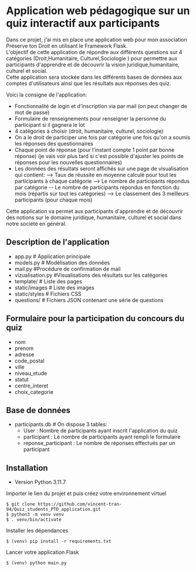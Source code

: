 # Application web pédagogique sur un quiz interactif aux participants
Dans ce projet, j'ai mis en place une application web pour mon association Préserve ton Droit en utilisant le Framework Flask. <br>
L'objectif de cette application de répondre aux différents questions sur 4 catégories (Droit,Humanitaire, Culturel,Sociologie ) pour permettre aux participants d'apprendre et de découvrir la vision juridique,humanitaire, culturel et social.  <br>
Cette application sera stockée dans les différents bases de données aux comptes d'utilisateurs ainsi que les résultats aux réponses des quiz. <br> 

Voici la consigne de l'application:

- Fonctionnalité de login et d'inscription via par mail (on peut changer de mot de passe) 
- Formulaire de renseignements pour renseigner la personne du participant si il gagnera le lot
- 4 catégories à choisir (droit, humanitaire, culturel, sociologie)
- On a le droit de participer une fois par catégorie une fois qu'on a soumis les réponses des questionnaires
- Chaque point de réponse (pour l'instant compte 1 point par bonne réponse) (je vais voir plus tard si c'est possible d'ajuster les points de réponses pour les nouvelles questionnaires)
- Les données des résultats seront affichés sur une page de visualisation qui contient:
--> Taux de réussite en moyenne calculé pour tout les participants à chaque catégorie
--> Le nombre de participants répondus par catégorie
-- Le nombre de participants répondus en fonction du mois (répartis sur tout les catégories)
--> Le classement des 3 meilleurs participants (pour chaque mois)

Cette application va permet aux participants d'apprendre et de découvrir des notions sur le domaine  juridique, humanitaire, culturel et social dans notre société en général.

## Description de l'application 
- app.py # Application principale 
- models.py # Modélisation des données 
- mail.py #Procédure de confirmation de mail
- vizualisation.py #Visualisations des résultats sur les catégories
- template/ # Liste des pages 
- static/images # Liste des images
- static/styles # Fichiers CSS
- questions/ # Fichiers JSON contenant une série de questions

## Formulaire pour la participation du concours du quiz

- nom 
- prenom 
- adresse 
- code_postal
- ville 
- niveau_etude 
- statut 
- centre_interet 
- choix_categorie 

## Base de données    
- participants.db # On dispose 3 tables:
    - User : Nombre de participants ayant inscrit l'application du quiz
    - participant : Le nombre de participants ayant rempli le formulaire
    - reponse_participant : Le nombre de réponses effectués par un participant

## Installation
- Version Python 3.11.7 

Importer le lien du projet et puis créez votre environnement virtuel
```
$ git clone https://github.com/vincent-tran-94/Quiz_students_PTD_application.git
$ python3 -m venv venv
$ . venv/bin/activate
```

Installer les dépendances 
```
$ (venv) pip install -r requirements.txt 
```

Lancer votre application Flask 
```
$ (venv) python main.py
```
